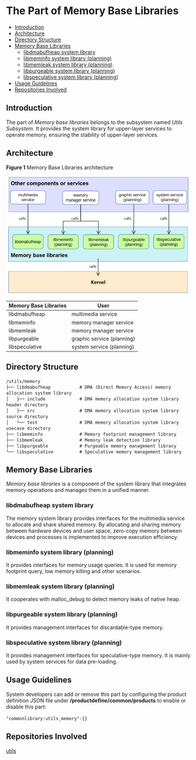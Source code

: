 # The Part of Memory Base Libraries

-   [Introduction](#section_introduction)
-   [Architecture](#section_architecture)
-   [Directory Structure](#section_catalogue)
-   [Memory Base Libraries](#section_libraries)
    -   [libdmabufheap system library](#section_libdmabufheap)
    -   [libmeminfo system library (planning)](#section_libmeminfo)
    -   [libmemleak system library (planning)](#section_libmemleak)
    -   [libpurgeable system library (planning)](#section_libpurgeable)
    -   [libspeculative system library (planning)](#section_libspeculative)
-   [Usage Guidelines](#section_usage)
-   [Repositories Involved](#section_projects)

## Introduction<a name="section_introduction"></a>

The part of *Memory base libraries* belongs to the subsystem named *Utils Subsystem*. It provides the system library for upper-layer services to operate memory, ensuring the stability of upper-layer services.

## Architecture<a name="section_architecture"></a>

**Figure  1** Memory Base Libraries architecture

![](figures/en-us_image_fwk.png)

| Memory Base Libraries | User                  |
| -------------- | -------------------------- |
| libdmabufheap  | multimedia service      |
| libmeminfo     | memory manager service         |
| libmemleak     | memory manager service         |
| libpurgeable   | graphic service (planning) |
| libspeculative | system service (planning) |

## Directory Structure<a name="section_catalogue"></a>

```
/utils/memory
├── libdmabufheap           # DMA (Direct Memory Access) memory allocation system library
│   ├── include             # DMA memory allocation system library header directory
│   ├── src                 # DMA memory allocation system library source directory
│   └── test                # DMA memory allocation system library usecase directory
├── libmeminfo              # Memory footprint management library
├── libmemleak              # Memory leak detection library
├── libpurgeable            # Purgeable memory management library
└── libspeculative          # Speculative memory management library
```

## Memory Base Libraries<a name="section_libraries"></a>

*Memory base libraries* is a component of the system library that integrates memory operations and manages them in a unified manner.

### libdmabufheap system library<a name="section_libdmabufheap"></a>

The memory system library provides interfaces for the multimedia service to allocate and share shared memory. By allocating and sharing memory between hardware devices and user space, zero-copy memory between devices and processes is implemented to improve execution efficiency.

### libmeminfo system library (planning)<a name="section_libmeminfo"></a>

It provides interfaces for memory usage queries. It is used for memory footprint query, low memory killing and other scenarios.

### libmemleak system library (planning)<a name="section_libmemleak"></a>

It cooperates with malloc_debug to detect memory leaks of native heap.

### libpurgeable system library (planning)<a name="section_libpurgeable"></a>

It provides management interfaces for discardable-type memory.

### libspeculative system library (planning)<a name="section_libspeculative"></a>

It provides management interfaces for speculative-type memory. It is mainly used by system services for data pre-loading.

## Usage Guidelines<a name="section_usage"></a>

System developers can add or remove this part by configuring the product definition JSON file under **/productdefine/common/products** to enable or disable this part:

` "commonlibrary:utils_memory":{} `

## Repositories Involved<a name="section_projects"></a>

[utils](https://gitee.com/openharmony/utils)